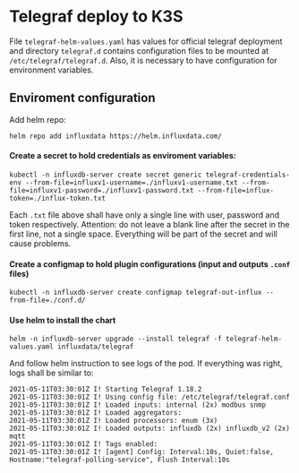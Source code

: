 # Telegraf deploy to K3S

File `telegraf-helm-values.yaml` has values for official telegraf deployment and directory `telegraf.d` contains configuration
files to be mounted at `/etc/telegraf/telegraf.d`. Also, it is necessary to have configuration for environment variables.

## Enviroment configuration

Add helm repo:

`helm repo add influxdata https://helm.influxdata.com/`

#### Create a secret to hold credentials as enviroment variables:

`kubectl -n influxdb-server create secret generic telegraf-credentials-env --from-file=influxv1-username=./influxv1-username.txt --from-file=influxv1-password=./influxv1-password.txt --from-file=influx-token=./influx-token.txt`

Each `.txt` file above shall have only a single line with user, password and token respectively. Attention: do not leave a blank line after 
the secret in the first line, not a single space. Everything will be part of the secret and will cause problems.

#### Create a  configmap to hold plugin configurations (input and outputs `.conf` files)

`kubectl -n influxdb-server create configmap telegraf-out-influx --from-file=./conf.d/`

#### Use helm to install the chart

`helm -n influxdb-server upgrade --install telegraf -f telegraf-helm-values.yaml influxdata/telegraf`

And follow helm instruction to see logs of the pod. If everything was right, logs shall be similar to:

```
2021-05-11T03:30:01Z I! Starting Telegraf 1.18.2
2021-05-11T03:30:01Z I! Using config file: /etc/telegraf/telegraf.conf
2021-05-11T03:30:01Z I! Loaded inputs: internal (2x) modbus snmp
2021-05-11T03:30:01Z I! Loaded aggregators: 
2021-05-11T03:30:01Z I! Loaded processors: enum (3x)
2021-05-11T03:30:01Z I! Loaded outputs: influxdb (2x) influxdb_v2 (2x) mqtt
2021-05-11T03:30:01Z I! Tags enabled: 
2021-05-11T03:30:01Z I! [agent] Config: Interval:10s, Quiet:false, Hostname:"telegraf-polling-service", Flush Interval:10s
```